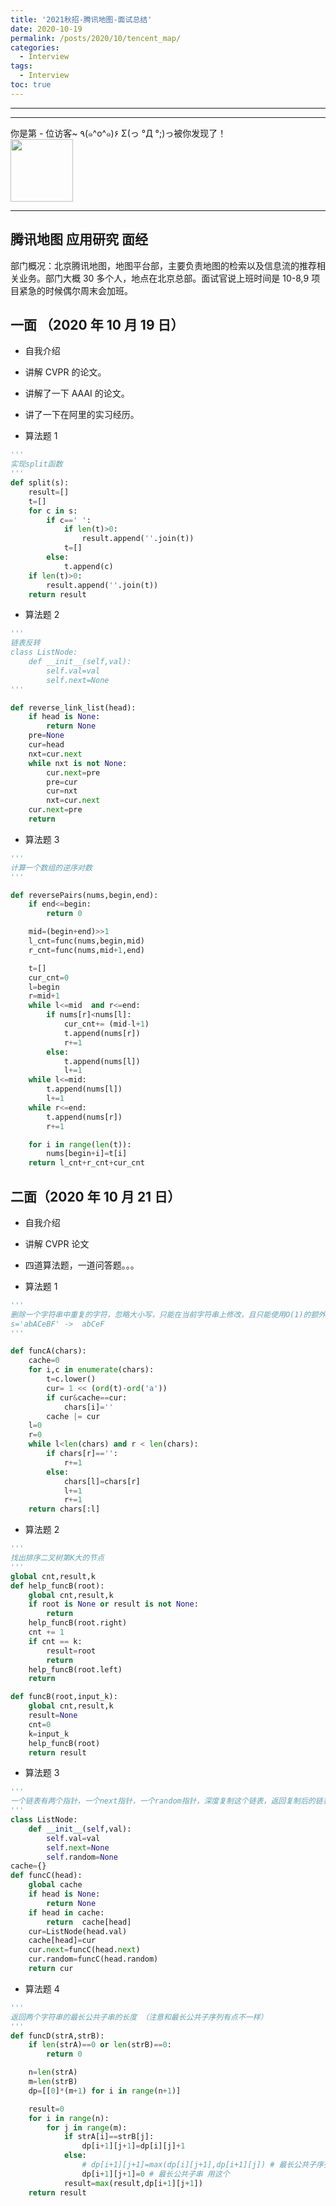 ```yaml
---
title: '2021秋招-腾讯地图-面试总结'
date: 2020-10-19
permalink: /posts/2020/10/tencent_map/
categories:
  - Interview
tags:
  - Interview
toc: true
---
```


---

---

<div>
<div class="button01">
      <visited_a href="#" display:inline>你是第<span data-hk-page="current"> - </span>位访客~</visited_a>
      <visited_p class="top">٩(๑^o^๑)۶</visited_p>
      <visited_p class="bottom">Σ(っ °Д °;)っ被你发现了！</visited_p>
</div>
<img align="center" width="100" src="{{ site.url }}/images/static/take_me.gif" alt="" display:inline>
</div>

---

## 腾讯地图 应用研究 面经

部门概况：北京腾讯地图，地图平台部，主要负责地图的检索以及信息流的推荐相关业务。部门大概 30 多个人，地点在北京总部。面试官说上班时间是 10-8,9 项目紧急的时候偶尔周末会加班。

## 一面 （2020 年 10 月 19 日）

- 自我介绍

- 讲解 CVPR 的论文。

- 讲解了一下 AAAI 的论文。

- 讲了一下在阿里的实习经历。

- 算法题 1

```python
'''
实现split函数
'''
def split(s):
    result=[]
    t=[]
    for c in s:
        if c==' ':
            if len(t)>0:
                result.append(''.join(t))
            t=[]
        else:
            t.append(c)
    if len(t)>0:
        result.append(''.join(t))
    return result
```

- 算法题 2

```python
'''
链表反转
class ListNode:
    def __init__(self,val):
        self.val=val
        self.next=None
'''

def reverse_link_list(head):
    if head is None:
        return None
    pre=None
    cur=head
    nxt=cur.next
    while nxt is not None:
        cur.next=pre
        pre=cur
        cur=nxt
        nxt=cur.next
    cur.next=pre
    return
```

- 算法题 3

```python
'''
计算一个数组的逆序对数
'''

def reversePairs(nums,begin,end):
    if end<=begin:
        return 0

    mid=(begin+end)>>1
    l_cnt=func(nums,begin,mid)
    r_cnt=func(nums,mid+1,end)

    t=[]
    cur_cnt=0
    l=begin
    r=mid+1
    while l<=mid  and r<=end:
        if nums[r]<nums[l]:
            cur_cnt+= (mid-l+1)
            t.append(nums[r])
            r+=1
        else:
            t.append(nums[l])
            l+=1
    while l<=mid:
        t.append(nums[l])
        l+=1
    while r<=end:
        t.append(nums[r])
        r+=1

    for i in range(len(t)):
        nums[begin+i]=t[i]
    return l_cnt+r_cnt+cur_cnt
```

## 二面（2020 年 10 月 21 日）

- 自我介绍
- 讲解 CVPR 论文
- 四道算法题，一道问答题。。。

- 算法题 1

```python
'''
删除一个字符串中重复的字符，忽略大小写，只能在当前字符串上修改，且只能使用O(1)的额外空间。
s='abACeBF' ->  abCeF
'''

def funcA(chars):
    cache=0
    for i,c in enumerate(chars):
        t=c.lower()
        cur= 1 << (ord(t)-ord('a'))
        if cur&cache==cur:
            chars[i]=''
        cache |= cur
    l=0
    r=0
    while l<len(chars) and r < len(chars):
        if chars[r]=='':
            r+=1
        else:
            chars[l]=chars[r]
            l+=1
            r+=1
    return chars[:l]
```

- 算法题 2

```python
'''
找出排序二叉树第K大的节点
'''
global cnt,result,k
def help_funcB(root):
    global cnt,result,k
    if root is None or result is not None:
        return
    help_funcB(root.right)
    cnt += 1
    if cnt == k:
        result=root
        return
    help_funcB(root.left)
    return

def funcB(root,input_k):
    global cnt,result,k
    result=None
    cnt=0
    k=input_k
    help_funcB(root)
    return result

```

- 算法题 3

```python
'''
一个链表有两个指针，一个next指针，一个random指针，深度复制这个链表，返回复制后的链表的头结点
'''
class ListNode:
    def __init__(self,val):
        self.val=val
        self.next=None
        self.random=None
cache={}
def funcC(head):
    global cache
    if head is None:
        return None
    if head in cache:
        return  cache[head]
    cur=ListNode(head.val)
    cache[head]=cur
    cur.next=funcC(head.next)
    cur.random=funcC(head.random)
    return cur
```

- 算法题 4

```python
'''
返回两个字符串的最长公共子串的长度 （注意和最长公共子序列有点不一样）
'''
def funcD(strA,strB):
    if len(strA)==0 or len(strB)==0:
        return 0

    n=len(strA)
    m=len(strB)
    dp=[[0]*(m+1) for i in range(n+1)]

    result=0
    for i in range(n):
        for j in range(m):
            if strA[i]==strB[j]:
                dp[i+1][j+1]=dp[i][j]+1
            else:
                # dp[i+1][j+1]=max(dp[i][j+1],dp[i+1][j]) # 最长公共子序列 用这个
                dp[i+1][j+1]=0 # 最长公共子串 用这个
            result=max(result,dp[i+1][j+1])
    return result

```

<div data-hk-top-pages="5"> </div>
